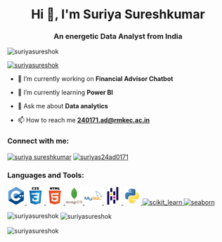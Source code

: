 <h1 align="center">Hi 👋, I'm Suriya Sureshkumar</h1>
<h3 align="center">An energetic Data Analyst from India</h3>

<p align="left"> <img src="https://komarev.com/ghpvc/?username=suriyasureshok&label=Profile%20views&color=0e75b6&style=flat" alt="suriyasureshok" /> </p>

<p align="left"> <a href="https://github.com/ryo-ma/github-profile-trophy"><img src="https://github-profile-trophy.vercel.app/?username=suriyasureshok" alt="suriyasureshok" /></a> </p>

- 🔭 I’m currently working on **Financial Advisor Chatbot**

- 🌱 I’m currently learning **Power BI**

- 💬 Ask me about **Data analytics**

- 📫 How to reach me **240171.ad@rmkec.ac.in**

<h3 align="left">Connect with me:</h3>
<p align="left">
<a href="https://linkedin.com/in/suriya sureshkumar" target="blank"><img align="center" src="https://raw.githubusercontent.com/rahuldkjain/github-profile-readme-generator/master/src/images/icons/Social/linked-in-alt.svg" alt="suriya sureshkumar" height="30" width="40" /></a>
<a href="https://kaggle.com/suriyas24ad0171" target="blank"><img align="center" src="https://raw.githubusercontent.com/rahuldkjain/github-profile-readme-generator/master/src/images/icons/Social/kaggle.svg" alt="suriyas24ad0171" height="30" width="40" /></a>
</p>

<h3 align="left">Languages and Tools:</h3>
<p align="left"> <a href="https://www.w3schools.com/cpp/" target="_blank" rel="noreferrer"> <img src="https://raw.githubusercontent.com/devicons/devicon/master/icons/cplusplus/cplusplus-original.svg" alt="cplusplus" width="40" height="40"/> </a> <a href="https://www.w3schools.com/css/" target="_blank" rel="noreferrer"> <img src="https://raw.githubusercontent.com/devicons/devicon/master/icons/css3/css3-original-wordmark.svg" alt="css3" width="40" height="40"/> </a> <a href="https://www.w3.org/html/" target="_blank" rel="noreferrer"> <img src="https://raw.githubusercontent.com/devicons/devicon/master/icons/html5/html5-original-wordmark.svg" alt="html5" width="40" height="40"/> </a> <a href="https://www.mongodb.com/" target="_blank" rel="noreferrer"> <img src="https://raw.githubusercontent.com/devicons/devicon/master/icons/mongodb/mongodb-original-wordmark.svg" alt="mongodb" width="40" height="40"/> </a> <a href="https://www.mysql.com/" target="_blank" rel="noreferrer"> <img src="https://raw.githubusercontent.com/devicons/devicon/master/icons/mysql/mysql-original-wordmark.svg" alt="mysql" width="40" height="40"/> </a> <a href="https://pandas.pydata.org/" target="_blank" rel="noreferrer"> <img src="https://raw.githubusercontent.com/devicons/devicon/2ae2a900d2f041da66e950e4d48052658d850630/icons/pandas/pandas-original.svg" alt="pandas" width="40" height="40"/> </a> <a href="https://www.python.org" target="_blank" rel="noreferrer"> <img src="https://raw.githubusercontent.com/devicons/devicon/master/icons/python/python-original.svg" alt="python" width="40" height="40"/> </a> <a href="https://scikit-learn.org/" target="_blank" rel="noreferrer"> <img src="https://upload.wikimedia.org/wikipedia/commons/0/05/Scikit_learn_logo_small.svg" alt="scikit_learn" width="40" height="40"/> </a> <a href="https://seaborn.pydata.org/" target="_blank" rel="noreferrer"> <img src="https://seaborn.pydata.org/_images/logo-mark-lightbg.svg" alt="seaborn" width="40" height="40"/> </a> </p>

<p><img align="left" src="https://github-readme-stats.vercel.app/api/top-langs?username=suriyasureshok&show_icons=true&locale=en&layout=compact" alt="suriyasureshok" /></p>

<p>&nbsp;<img align="center" src="https://github-readme-stats.vercel.app/api?username=suriyasureshok&show_icons=true&locale=en" alt="suriyasureshok" /></p>

<p><img align="center" src="https://github-readme-streak-stats.herokuapp.com/?user=suriyasureshok&" alt="suriyasureshok" /></p>
